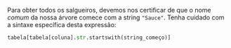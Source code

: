 Para obter todos os salgueiros, devemos nos certificar de que o nome _comum_ da nossa árvore comece com a string `"Sauce"`. Tenha cuidado com a sintaxe específica desta expressão:

```python
tabela[tabela[coluna].str.startswith(string_começo)]
```
